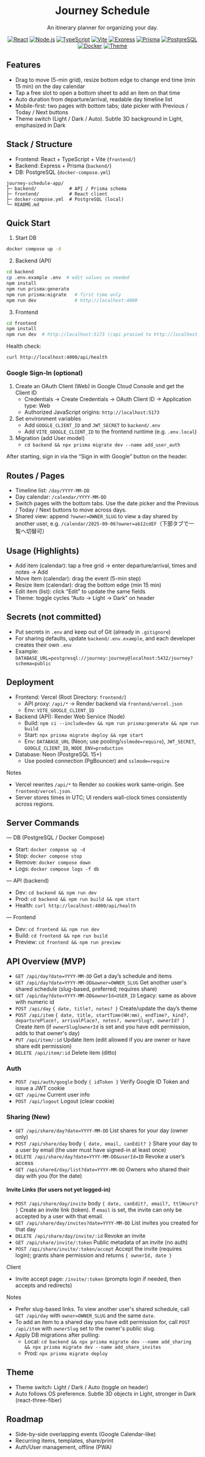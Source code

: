<div align="center">

# Journey Schedule

An itinerary planner for organizing your day.

<p>
  <a href="https://react.dev"><img alt="React" src="https://img.shields.io/badge/React-18-61DAFB?logo=react&logoColor=000" /></a>
  <a href="https://nodejs.org/"><img alt="Node.js" src="https://img.shields.io/badge/Node.js-18%2B-339933?logo=nodedotjs&logoColor=fff" /></a>
  <a href="https://www.typescriptlang.org/"><img alt="TypeScript" src="https://img.shields.io/badge/TypeScript-5-3178C6?logo=typescript&logoColor=fff" /></a>
  <a href="https://vitejs.dev/"><img alt="Vite" src="https://img.shields.io/badge/Vite-5-646CFF?logo=vite&logoColor=fff" /></a>
  <a href="https://expressjs.com/"><img alt="Express" src="https://img.shields.io/badge/Express-4-000000?logo=express&logoColor=fff" /></a>
  <a href="https://www.prisma.io/"><img alt="Prisma" src="https://img.shields.io/badge/Prisma-ORM-2D3748?logo=prisma&logoColor=fff" /></a>
  <a href="https://www.postgresql.org/"><img alt="PostgreSQL" src="https://img.shields.io/badge/PostgreSQL-15-4169E1?logo=postgresql&logoColor=fff" /></a>
  <a href="https://www.docker.com/"><img alt="Docker" src="https://img.shields.io/badge/Docker-Compose-2496ED?logo=docker&logoColor=fff" /></a>
  <a href="#theme"><img alt="Theme" src="https://img.shields.io/badge/Theme-Light%20%2F%20Dark%20%2F%20Auto-8B5CF6?logo=apple&logoColor=fff" /></a>
</p>

</div>

## Features

- Drag to move (5-min grid), resize bottom edge to change end time (min 15 min) on the day calendar
- Tap a free slot to open a bottom sheet to add an item on that time
- Auto duration from departure/arrival, readable day timeline list
- Mobile-first: two pages with bottom tabs; date picker with Previous / Today / Next buttons
- Theme switch (Light / Dark / Auto). Subtle 3D background in Light, emphasized in Dark

## Stack / Structure

- Frontend: React + TypeScript + Vite (`frontend/`)
- Backend: Express + Prisma (`backend/`)
- DB: PostgreSQL (`docker-compose.yml`)

```
journey-schedule-app/
├─ backend/            # API / Prisma schema
├─ frontend/           # React client
├─ docker-compose.yml  # PostgreSQL (local)
└─ README.md
```

## Quick Start

1) Start DB

```bash
docker compose up -d
```

2) Backend (API)

```bash
cd backend
cp .env.example .env  # edit values as needed
npm install
npm run prisma:generate
npm run prisma:migrate   # first time only
npm run dev              # http://localhost:4000
```

3) Frontend

```bash
cd frontend
npm install
npm run dev  # http://localhost:5173 (/api proxied to http://localhost:4000)
```

Health check:

```bash
curl http://localhost:4000/api/health
```

### Google Sign-In (optional)

1) Create an OAuth Client (Web) in Google Cloud Console and get the Client ID
   - Credentials → Create Credentials → OAuth Client ID → Application type: Web
   - Authorized JavaScript origins: `http://localhost:5173`
2) Set environment variables
   - Add `GOOGLE_CLIENT_ID` and `JWT_SECRET` to `backend/.env`
   - Add `VITE_GOOGLE_CLIENT_ID` to the frontend runtime (e.g. `.env.local`)
3) Migration (add User model)
   - `cd backend && npx prisma migrate dev --name add_user_auth`

After starting, sign in via the “Sign in with Google” button on the header.

## Routes / Pages

- Timeline list: `/day/YYYY-MM-DD`
- Day calendar: `/calendar/YYYY-MM-DD`
- Switch pages with the bottom tabs. Use the date picker and the Previous / Today / Next buttons to move across days.
 - Shared view: append `?owner=OWNER_SLUG` to view a day shared by another user, e.g. `/calendar/2025-09-06?owner=ab12cdEF`（下部タブで一覧へ切替可）

## Usage (Highlights)

- Add item (calendar): tap a free grid → enter departure/arrival, times and notes → Add
- Move item (calendar): drag the event (5-min step)
- Resize item (calendar): drag the bottom edge (min 15 min)
- Edit item (list): click “Edit” to update the same fields
- Theme: toggle cycles “Auto → Light → Dark” on header

## Secrets (not committed)

- Put secrets in `.env` and keep out of Git (already in `.gitignore`)
- For sharing defaults, update `backend/.env.example`, and each developer creates their own `.env`
- Example: `DATABASE_URL=postgresql://journey:journey@localhost:5432/journey?schema=public`

## Deployment

- Frontend: Vercel (Root Directory: `frontend/`)
  - API proxy: `/api/*` → Render backend via `frontend/vercel.json`
  - Env: `VITE_GOOGLE_CLIENT_ID`
- Backend (API): Render Web Service (Node)
  - Build: `npm ci --include=dev && npm run prisma:generate && npm run build`
  - Start: `npx prisma migrate deploy && npm start`
  - Env: `DATABASE_URL` (Neon; use pooling/`sslmode=require`), `JWT_SECRET`, `GOOGLE_CLIENT_ID`, `NODE_ENV=production`
- Database: Neon (PostgreSQL 15+)
  - Use pooled connection (PgBouncer) and `sslmode=require`

Notes
- Vercel rewrites `/api/*` to Render so cookies work same-origin. See `frontend/vercel.json`.
- Server stores times in UTC; UI renders wall-clock times consistently across regions.

## Server Commands

— DB (PostgreSQL / Docker Compose)

- Start: `docker compose up -d`
- Stop: `docker compose stop`
- Remove: `docker compose down`
- Logs: `docker compose logs -f db`

— API (backend)

- Dev: `cd backend && npm run dev`
- Prod: `cd backend && npm run build && npm start`
- Health: `curl http://localhost:4000/api/health`

— Frontend

- Dev: `cd frontend && npm run dev`
- Build: `cd frontend && npm run build`
- Preview: `cd frontend && npm run preview`

## API Overview (MVP)

- `GET /api/day?date=YYYY-MM-DD` Get a day’s schedule and items
- `GET /api/day?date=YYYY-MM-DD&owner=OWNER_SLUG` Get another user's shared schedule (slug-based, preferred; requires share)
- `GET /api/day?date=YYYY-MM-DD&ownerId=USER_ID` Legacy: same as above with numeric id
- `POST /api/day` `{ date, title?, notes? }` Create/update the day’s theme
- `POST /api/item` `{ date, title, startTime(HH:mm), endTime?, kind?, departurePlace?, arrivalPlace?, notes?, ownerSlug?, ownerId? }` Create item (if `ownerSlug`/`ownerId` is set and you have edit permission, adds to that owner's day)
- `PUT /api/item/:id` Update item (edit allowed if you are owner or have share edit permission)
- `DELETE /api/item/:id` Delete item (ditto)

### Auth

- `POST /api/auth/google` body `{ idToken }` Verify Google ID Token and issue a JWT cookie
- `GET /api/me` Current user info
- `POST /api/logout` Logout (clear cookie)

### Sharing (New)

- `GET /api/share/day?date=YYYY-MM-DD` List shares for your day (owner only)
- `POST /api/share/day` body `{ date, email, canEdit? }` Share your day to a user by email (the user must have signed-in at least once)
- `DELETE /api/share/day?date=YYYY-MM-DD&userId=ID` Revoke a user’s access
- `GET /api/shared/day/list?date=YYYY-MM-DD` Owners who shared their day with you (for the date)

#### Invite Links (for users not yet logged-in)

- `POST /api/share/day/invite` body `{ date, canEdit?, email?, ttlHours? }` Create an invite link (token). If `email` is set, the invite can only be accepted by a user with that email.
- `GET /api/share/day/invites?date=YYYY-MM-DD` List invites you created for that day
- `DELETE /api/share/day/invite/:id` Revoke an invite
- `GET /api/share/invite/:token` Public metadata of an invite (no auth)
- `POST /api/share/invite/:token/accept` Accept the invite (requires login); grants share permission and returns `{ ownerId, date }`

Client
- Invite accept page: `/invite/:token` (prompts login if needed, then accepts and redirects)

Notes
- Prefer slug-based links. To view another user's shared schedule, call `GET /api/day` with `owner=OWNER_SLUG` and the same `date`.
- To add an item to a shared day you have edit permission for, call `POST /api/item` with `ownerSlug` set to the owner's public slug.
- Apply DB migrations after pulling:
  - Local: `cd backend && npx prisma migrate dev --name add_sharing && npx prisma migrate dev --name add_share_invites`
  - Prod: `npx prisma migrate deploy`

## Theme

- Theme switch: Light / Dark / Auto (toggle on header)
- Auto follows OS preference. Subtle 3D objects in Light, stronger in Dark (react-three-fiber)

## Roadmap

- Side-by-side overlapping events (Google Calendar-like)
- Recurring items, templates, share/print
- Auth/User management, offline (PWA)
